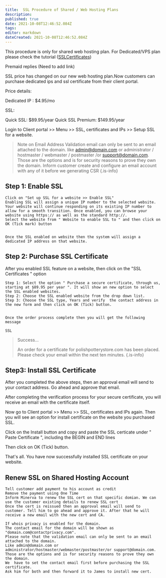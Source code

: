 ```yaml
---
title:  SSL Procedure of Shared / Web Hosting Plans 
description: 
published: true
date: 2021-10-08T12:46:52.084Z
tags: 
editor: markdown
dateCreated: 2021-10-08T12:46:52.084Z
---
```


This procedure is only for shared web hosting plan. For Dedicated/VPS plan please check the tutorial ([SSLCertificates](/TechnicalSupport/SSLCertificates))

Premaid replies (Need to add link)

SSL price has changed on our new web hosting plan.Now customers can purchase dedicated ips and ssl certificate from their client portal.

Price details:

Dedicated IP  : $4.95/mo

SSL:  

Quick SSL: $89.95/year
Quick SSL Premium: $149.95/year

Login to Client portal >> Menu >> SSL, certificates and IPs >> Setup SSL for a website.

> Note on Email Address
> Validation email can only be sent to an email attached to the domain. like admin@domain.com or administrator / hostmaster / webmaster / postmaster /or support@domain.com. Those are the options and is for security reasons to prove they own the domain. Inform customer create and configure an email account with any of it before we generating CSR
{.is-info}



## Step 1: Enable SSL

    Click on "Set up SSL for a website >> Enable SSL"
    Enabling SSL will assign a unique IP number to the selected website. Your website will continue responding on its existing IP number to allow for a smooth transition. Once enabled, you can browse your website using https:// as well as the standard http://.
    Select the website from " Website to enable SSL to " and then click on OK (Tick mark) button
    
    
    Once the SSL enabled on website then the system will assign a dedicated IP address on that website. 
    
    
## Step 2: Purchase SSL Certificate

After you enabled SSL feature on a website, then  click on the "SSL Certificates " option

    Step 1: Select the option " Purchase a secure certificate, through us, starting at $89.95 per year ". It will show an new option to select the SSL enabled websites.
    Step 2: Choose the SSL enabled website from the drop down list.
    Step 3: Choose the SSL type, Years and verify  the contact address in the new form and then click on OK (Tick) button.
    
    
    Once the order process complete then you will get the following message
    
    SSL

> Success...
> 
> An order for a certificate for polishpotterystore.com has been placed. Please check your email within the next ten minutes.
{.is-info}



## Step3: Install SSL Certificate

After you completed the above steps, then an approval email will send to your contact address. Go ahead and approve that email. 

After completing the verification process for your secure certificate, you will receive an email with the certificate itself.

Now go to Client portal >> Menu >> SSL, certificates and IPs again. Then you will see an option for install certificate on the website you purchased SSL.

Click on the Install button and  copy and paste the SSL certicate under " Paste Certificate ", including the BEGIN and END lines

Then click on OK (Tick) button.

That's all. You have now successfully installed SSL certificate on your website.



## **Renew SSL on Shared Hosting Account**


    Tell customer add payment to his account as credit
    Remove the payment using One Time
    Inform Minerva to renew the SSL cert on that specific domian. We can use the customer existing details to renew SSL cert
    Once the cert is reissued then an approval email will send to customer. Tell him to go ahead and approve it. After that he will receive a new email with the new cert and CA.

    If whois privacy is enabled for the domain.
    The contact email for the domain will be shown as "domain.com@contactprivacy.com".
    Please note that the validation email can only be sent to an email attached to the domain.
    Like admin@domain.com or administrator/hostmaster/webmaster/postmaster/or support@domain.com.
    Those are the options and is for security reasons to prove they own the domain.
    We  have to set the contact email first before purchasing the SSL certificate.
    Ask him for both and then forward it to James to install new cert.